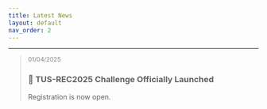 ```yaml
---
title: Latest News
layout: default
nav_order: 2
---
```


<!-- ><span style="font-size: 12px; color: gray; margin-top: -15px;;">28/04/2025</span>
>### 📢 Training Dataset and Baseline Code Released 
>Participants can now access the <a href="https://zenodo.org/records/15224704" target="_blank">training dataset</a> and <a href="https://github.com/QiLi111/TUS-REC2025-Challenge_baseline" target="_blank">baseline code</a> for model development. -->

---

><span style="font-size: 12px; color: gray; margin-top: -15px;;">01/04/2025</span>
>### 🚀 TUS-REC2025 Challenge Officially Launched
>Registration is now open.


